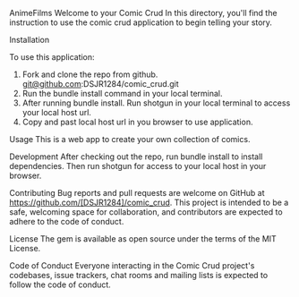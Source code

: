 AnimeFilms
Welcome to your Comic Crud In this directory, you'll find the instruction to use the comic crud application to begin telling your story. 

Installation

To use this application: 
1. Fork and clone the repo from github. git@github.com:DSJR1284/comic_crud.git 
2. Run the bundle install command in your local terminal.
3. After running bundle install. Run shotgun in your local terminal to access your local host url.
4. Copy and past local host url in you browser to use application. 

Usage
This is a web app to create your own collection of comics. 

Development
After checking out the repo, run bundle install to install dependencies.
Then run shotgun for access to your local host in your browser. 

Contributing
Bug reports and pull requests are welcome on GitHub at https://github.com/[DSJR1284]/comic_crud. This project is intended to be a safe, welcoming space for collaboration, and contributors are expected to adhere to the code of conduct.

License
The gem is available as open source under the terms of the MIT License.

Code of Conduct
Everyone interacting in the Comic Crud project's codebases, issue trackers, chat rooms and mailing lists is expected to follow the code of conduct.
